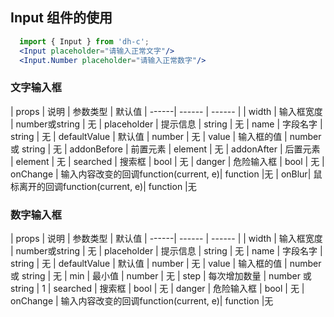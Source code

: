 ## Input 组件的使用

```jsx
  import { Input } from 'dh-c';
  <Input placeholder="请输入正常文字"/>
  <Input.Number placeholder="请输入正常数字"/>
```

### 文字输入框

| props | 说明 | 参数类型 | 默认值
| ------| ------ | ------ |
| width | 输入框宽度 | number或string | 无
| placeholder | 提示信息 | string | 无
| name | 字段名字 | string | 无
| defaultValue | 默认值 | number | 无
| value | 输入框的值 | number或 string | 无
| addonBefore | 前置元素 | element | 无
| addonAfter | 后置元素 | element | 无
| searched | 搜索框 | bool | 无
| danger  | 危险输入框 | bool | 无
| onChange | 输入内容改变的回调function(current, e)|  function |无
| onBlur| 鼠标离开的回调function(current, e)|  function |无

### 数字输入框

| props | 说明 | 参数类型 | 默认值
| ------| ------ | ------ |
| width | 输入框宽度 | number或string | 无
| placeholder | 提示信息 | string | 无
| name | 字段名字 | string | 无
| defaultValue | 默认值 | number | 无
| value | 输入框的值 | number或 string | 无
| min | 最小值 | number | 无
| step | 每次增加数量 | number 或 string | 1
| searched | 搜索框 | bool | 无
| danger  | 危险输入框 | bool | 无
| onChange | 输入内容改变的回调function(current, e)|  function |无
